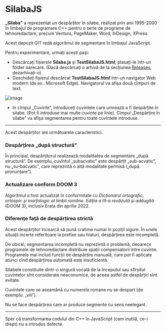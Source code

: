 # SilabaJS

**„Silaba”** a reprezentat un despărțitor în silabe, realizat prin anii 1995-2000 în limbajul de programare C++ pentru o serie de programe de tehnoredactare, precum Ventura, PageMaker, Word, InDesign, XPress.

Acest depozit GIT redă algoritmul de segmentare în limbajul JavaScript. 

Pentru experimentare, urmați acești pași:

* Descărcați fișierele **Silaba.js** și **TestSilabaJS.html**; plasați-le într-un folder oarecare. (Dacă descărcați o arhivă de la secțiunea [Releases](https://github.com/Viorel/SilabaJS/releases), dezarhivați-o).
* Deschideți fișierul descărcat **TestSilabaJS.html** într-un navigator Web modern (de ex.: Microsoft Edge). Navigatorul va afișa două cîmpuri de text:
 
![image](https://user-images.githubusercontent.com/246827/167702599-48c9810e-001b-4872-be89-a50fc2cd74ed.png)

* In cîmpul „Cuvinte”, introduceți cuvintele care urmează a fi despărțite în silabe. (Pot fi introduse mai multe cuvinte pe linie). Cîmpul „Despărțire în silabe” va afișa segmentarea pentru toate cuvintele introduse.
 
---

Acest despărțitor are următoarele caracteristici.

### Despărțirea „după structură”

În principal, despărțitorul realizează modalitatea de segmentare „după structură”. De exemplu, cuvîntul „subacvatic” este despărțit „sub-acvatic”, nu „su-bacvatic”, care reprezintă o altă modalitate permisă („după pronunțare”).

### Actualizare conform DOOM 3

Algoritmul a fost actualizat în conformitate cu _Dicționarul ortografic, ortoepic și morfologic al limbii române. Ediția a III-a revăzută și adăugită_ (DOOM 3), inclusiv Erata din aprilie 2022.

### Diferențe față de despărțirea strictă

Acest despărțitor încearcă să pună cratime numai în poziții sigure. În unele situații incerte referitoare la prefixe sau hiaturi, despărțirea este incompletă.

De obicei, segmentarea incompletă nu reprezintă o problemă, deoarece programele de tehnoredactare distribuie spații compensatorii între cuvinte. Programele mai includ funcții de despărțire manuală, care pot fi aplicate atunci cînd despărțirea automată este insuficientă.

Silabele constituite dintr-o singură vocală de la începutul sau sfîrșitul cuvintelor sînt considerate neeconomice, de aceea astfel de despărțiri sînt evitate.

Cuvintele care se aseamănă cu numerele romane nu se despart (de exemplu: „viii”).

Nu se face despărțirea care ar produce segmente cu sens neelegant.

---

Sper că transformarea codului din C++ în JavaScript (cam inutilă, ce-i drept) nu a introdus defecte.

